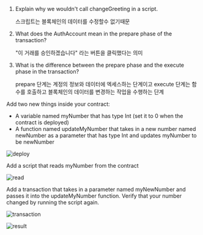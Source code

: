1. Explain why we wouldn't call changeGreeting in a script.
  
     스크립트는 블록체인의 데이터를 수정할수 없기때문
   

2. What does the AuthAccount mean in the prepare phase of the transaction?

    "이 거래를 승인하겠습니다" 라는 버튼을 클릭했다는 의미
  

3. What is the difference between the prepare phase and the execute phase in the transaction?

   prepare 단계는 계정의 정보와 데이터에 엑세스하는 단계이고 
   execute 단계는 함수를 호출하고 블록체인의 데이터를 변경하는 작업을 수행하는 단계
  
 


Add two new things inside your contract:

  - A variable named myNumber that has type Int (set it to 0 when the contract is deployed)
  - A function named updateMyNumber that takes in a new number named newNumber as a parameter that has type Int and updates myNumber to be newNumber
  
  ![deploy](https://user-images.githubusercontent.com/41810744/155829678-94fede15-11d2-45f2-9cd7-7f3807f7b549.png)


Add a script that reads myNumber from the contract

  ![read](https://user-images.githubusercontent.com/41810744/155829691-a4f2f6bb-d430-49c7-aaae-7ae1bcc43c72.png)


Add a transaction that takes in a parameter named myNewNumber and passes it into the updateMyNumber function. Verify that your number changed by running the script again.

  ![transaction](https://user-images.githubusercontent.com/41810744/155829700-6bd3f03b-9db6-4541-9187-55866bcc26e7.png)
  
  ![result](https://user-images.githubusercontent.com/41810744/155829705-fe015bf9-ba74-4c28-b3dd-f6e7aeb463c9.png)



